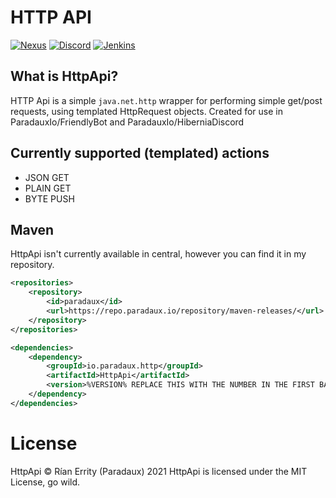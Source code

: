 # HTTP API
[![Nexus](https://img.shields.io/nexus/r/io.paradaux.http/HttpApi?color=66b3b3&label=api-version&nexusVersion=3&server=https%3A%2F%2Frepo.paradaux.io)](https://repo.paradaux.io/#browse/browse:maven-releases)
[![Discord](https://img.shields.io/discord/583254829279739905?label=Support%20Discord%21)](https://paradaux.io/discord)
[![Jenkins](https://img.shields.io/jenkins/build?jobUrl=https%3A%2F%2Fci.paradaux.io%2Fjob%2FHttpApi%2F&label=jenkins%20build)](https://ci.paradaux.io/job/HttpApi/)

## What is HttpApi?

HTTP Api is a simple `java.net.http` wrapper for performing simple get/post requests, using templated HttpRequest objects. Created for use in ParadauxIo/FriendlyBot and ParadauxIo/HiberniaDiscord 

## Currently supported (templated) actions 
- JSON GET
- PLAIN GET
- BYTE PUSH

## Maven

HttpApi isn't currently available in central, however you can find it in my repository. 
```xml
<repositories>
    <repository>
        <id>paradaux</id>
        <url>https://repo.paradaux.io/repository/maven-releases/</url>
    </repository>
</repositories>

<dependencies>
    <dependency>
        <groupId>io.paradaux.http</groupId>
        <artifactId>HttpApi</artifactId>
        <version>%VERSION% REPLACE THIS WITH THE NUMBER IN THE FIRST BADGE</version>
    </dependency>
</dependencies>
```

# License
HttpApi © Rían Errity (Paradaux) 2021
HttpApi is licensed under the MIT License, go wild. 
